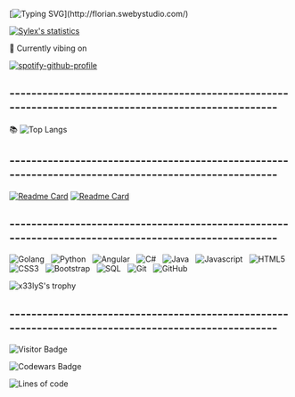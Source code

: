    [![Typing SVG](https://readme-typing-svg.demolab.com?font=Anton&size=32&duration=4000&pause=150&color=628FDB&center=true&vCenter=true&width=1000&lines=🖐+Hello+%2C+I'm+Florian;Web+Developer...)](http://florian.swebystudio.com/)

 [![Sylex's statistics](https://github-readme-stats.vercel.app/api?username=x33lyS&include_all_commits=true&show_icons=true&theme=tokyonight&border_radius=30&hide=issues)](#)
  
 🎵 Currently vibing on

[![spotify-github-profile](https://spotify-github-profile.vercel.app/api/view?uid=florian.lejosne.31&cover_image=false&theme=default&bar_color=b41ed2&bar_color_cover=false)](https://github.com/kittinan/spotify-github-profile)

  
## ----------------------------------------------------------------------------------------------------

 📚 ![Top Langs](https://github-readme-stats.vercel.app/api/top-langs/?username=x33lyS&hide=TeX&layout=compact&theme=tokyonight&border_radius=30)



## ----------------------------------------------------------------------------------------------------
<a href="https://groupie-tracker-x33lys.herokuapp.com/">![Readme Card](https://github-readme-stats.vercel.app/api/pin/?username=x33lyS&repo=Groupie-Tracker&theme=tokyonight&border_radius=30)</a>
<a href="https://github.com/x33lyS/Website-2k22">![Readme Card](https://github-readme-stats.vercel.app/api/pin/?username=x33lyS&repo=Website-2k22&theme=tokyonight&border_radius=30)</a>

## ----------------------------------------------------------------------------------------------------

![Golang](https://img.shields.io/badge/-Golang-black?logo=go&logoColor=blueviolet&style=for-the-badge)&nbsp;&nbsp;
![Python](https://img.shields.io/badge/-Python-black?logo=python&logoColor=blueviolet&style=for-the-badge)&nbsp;&nbsp;
![Angular](https://img.shields.io/badge/-Angular-black?logo=angular&logoColor=blueviolet&style=for-the-badge)&nbsp;&nbsp;
![C#](https://img.shields.io/badge/-Csharp-black?logo=c&logoColor=blueviolet&style=for-the-badge)&nbsp;&nbsp;
![Java](https://img.shields.io/badge/-Java-black?logo=java&logoColor=blueviolet&style=for-the-badge)&nbsp;&nbsp;
![Javascript](https://img.shields.io/badge/-Javascript-black?logo=javascript&logoColor=blueviolet&style=for-the-badge)&nbsp;&nbsp;
![HTML5](https://img.shields.io/badge/-HTML5-black?logo=html5&logoColor=blueviolet&style=for-the-badge)&nbsp;&nbsp;
![CSS3](https://img.shields.io/badge/-CSS3-black?logo=css3&logoColor=blueviolet&style=for-the-badge)&nbsp;&nbsp;
![Bootstrap](https://img.shields.io/badge/-Bootstrap-black?logo=bootstrap&logoColor=blueviolet&style=for-the-badge)&nbsp;&nbsp;
![SQL](https://img.shields.io/badge/-SQL-black?logo=MySQL&logoColor=blueviolet&style=for-the-badge)&nbsp;&nbsp;
![Git](https://img.shields.io/badge/-Git-black?logo=git&logoColor=blueviolet&style=for-the-badge)&nbsp;&nbsp;
![GitHub](https://img.shields.io/badge/-GitHub-black?logo=github&logoColor=blueviolet&style=for-the-badge)&nbsp;&nbsp;
</br>




![x33lyS's trophy](https://hacked-github-stat-trophies.vercel.app/?username=x33lyS&theme=dracula&column=5&rank=SECRET,SSS,SS,S,AAA,AA,A,B&margin-w=18&margin-h=10&title=MultiLanguage,AllSuperRank,Joined2020,Commit,Repositories)

## ----------------------------------------------------------------------------------------------------
![Visitor Badge](https://visitor-badge.laobi.icu/badge?page_id=x33lyS.x33lyS)

![Codewars Badge](https://www.codewars.com/users/x33lyS/badges/large)

![Lines of code](https://img.shields.io/badge/From%20Hello%20World%20I%27ve%20Written-4.6%20million%20lines%20of%20code-blueviolet)

